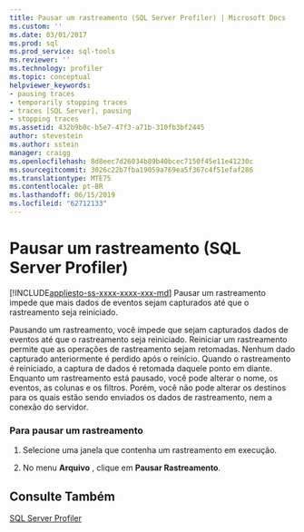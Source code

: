 ```yaml
---
title: Pausar um rastreamento (SQL Server Profiler) | Microsoft Docs
ms.custom: ''
ms.date: 03/01/2017
ms.prod: sql
ms.prod_service: sql-tools
ms.reviewer: ''
ms.technology: profiler
ms.topic: conceptual
helpviewer_keywords:
- pausing traces
- temporarily stopping traces
- traces [SQL Server], pausing
- stopping traces
ms.assetid: 432b9b0c-b5e7-47f3-a71b-310fb3bf2445
author: stevestein
ms.author: sstein
manager: craigg
ms.openlocfilehash: 8d8eec7d26034b89b40bcec7150f45e11e41230c
ms.sourcegitcommit: 3026c22b7fba19059a769ea5f367c4f51efaf286
ms.translationtype: MTE75
ms.contentlocale: pt-BR
ms.lasthandoff: 06/15/2019
ms.locfileid: "62712133"
---
```

# <a name="pause-a-trace-sql-server-profiler"></a>Pausar um rastreamento (SQL Server Profiler)
[!INCLUDE[appliesto-ss-xxxx-xxxx-xxx-md](../../includes/appliesto-ss-xxxx-xxxx-xxx-md.md)]
  Pausar um rastreamento impede que mais dados de eventos sejam capturados até que o rastreamento seja reiniciado.  
  
 Pausando um rastreamento, você impede que sejam capturados dados de eventos até que o rastreamento seja reiniciado. Reiniciar um rastreamento permite que as operações de rastreamento sejam retomadas. Nenhum dado capturado anteriormente é perdido após o reinício. Quando o rastreamento é reiniciado, a captura de dados é retomada daquele ponto em diante. Enquanto um rastreamento está pausado, você pode alterar o nome, os eventos, as colunas e os filtros. Porém, você não pode alterar os destinos para os quais estão sendo enviados os dados de rastreamento, nem a conexão do servidor.  
  
### <a name="to-pause-a-trace"></a>Para pausar um rastreamento  
  
1.  Selecione uma janela que contenha um rastreamento em execução.  
  
2.  No menu **Arquivo** , clique em **Pausar Rastreamento**.  
  
## <a name="see-also"></a>Consulte Também  
 [SQL Server Profiler](../../tools/sql-server-profiler/sql-server-profiler.md)  
  
  
